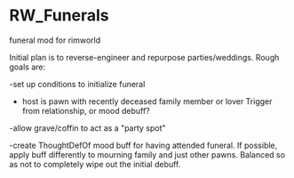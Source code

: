 # RW_Funerals
funeral mod for rimworld

Initial plan is to reverse-engineer and repurpose parties/weddings. Rough goals are:

-set up conditions to initialize funeral
  * host is pawn with recently deceased family member or lover
      Trigger from relationship, or mood debuff?

-allow grave/coffin to act as a "party spot"


-create ThoughtDefOf mood buff for having attended funeral. If possible, apply buff differently to mourning family and just other pawns. Balanced so as not to completely wipe out the initial debuff.
